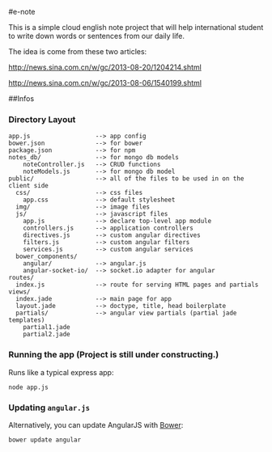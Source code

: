 #e-note


This is a simple cloud english note project that will help international student to write down words or sentences 
from our daily life.

The idea is come from these two articles:

http://news.sina.com.cn/w/gc/2013-08-20/1204214.shtml

http://news.sina.com.cn/w/gc/2013-08-06/1540199.shtml

##Infos

### Directory Layout
    
    app.js                  --> app config
    bower.json              --> for bower
    package.json            --> for npm
    notes_db/               --> for mongo db models
        noteController.js   --> CRUD functions
        noteModels.js       --> for mongo db model
    public/                 --> all of the files to be used in on the client side
      css/                  --> css files
        app.css             --> default stylesheet
      img/                  --> image files
      js/                   --> javascript files
        app.js              --> declare top-level app module
        controllers.js      --> application controllers
        directives.js       --> custom angular directives
        filters.js          --> custom angular filters
        services.js         --> custom angular services
      bower_components/
        angular/            --> angular.js
        angular-socket-io/  --> socket.io adapter for angular
    routes/
      index.js              --> route for serving HTML pages and partials
    views/
      index.jade            --> main page for app
      layout.jade           --> doctype, title, head boilerplate
      partials/             --> angular view partials (partial jade templates)
        partial1.jade
        partial2.jade
        
### Running the app (Project is still under constructing.)

Runs like a typical express app:

```shell
node app.js
```

### Updating `angular.js`

Alternatively, you can update AngularJS with [Bower](http://bower.io):

```shell
bower update angular
